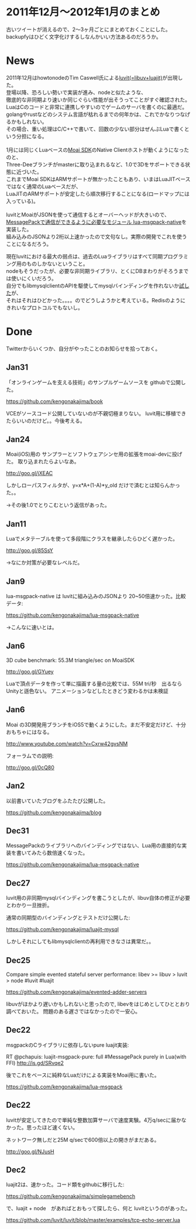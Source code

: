 2011年12月〜2012年1月のまとめ
====
古いツイートが消えるので、2〜3ヶ月ごとにまとめておくことにした。
backupfyはひどく文字化けするしなんかいい方法あるのだろうか。

News
====

2011年12月はhowtonodeのTim Caswell氏による[luvit(=libuv+luajit)](https://github.com/luvit/luvit)が出現した。<br>
登場以降、恐ろしい勢いで実装が進み、nodeと似たような、<br>
徹底的な非同期より速いか同じぐらい性能が出そうってことがすぐ確認された。<br>
LuaはCのコードと非常に連携しやすいのでゲームのサーバを書くのに最適だ。<br>
golangやrustなどのシステム言語が枯れるまでの何年かは、これでかなりつなげるかもしれない。<br>
その場合、重い処理はC/C++で書いて、回数の少ない部分はぜんぶLuaで書くという分担になる。<br>
<br>
1月には同じくLuaベースの[Moai SDK](https://github.com/moai/moai-dev)のNative Clientホストが動くようになったのと、<br>
Three-Deeブランチがmasterに取り込まれるなど、1.0で3Dをサポートできる状態に近づいた。<br>
これまでMoai SDKはARMサポートが無かったこともあり、いまはLuaJITベースではなく通常のLuaベースだが、<br>
LuaJITのARMサポートが安定したら順次移行することになる(ロードマップには入っている)。<br>
<br>
luvitとMoaiがJSONを使って通信するとオーバーヘッドが大きいので、<br>
[MessagePackで通信ができるように必要なモジュール lua-msgpack-native](https://github.com/kengonakajima/lua-msgpack-native)を実装した。<br>
組み込みのJSONより2桁以上速かったので文句なし。実際の開発でこれを使うことになるだろう。<br>

現在luvitにおける最大の弱点は、過去のLuaライブラリはすべて同期プログラミング用のものしかないということ。<br>
nodeもそうだったが、必要な非同期ライブラリ、とくにDBまわりがそろうまでは使いにくいだろう。<br>
自分でもlibmysqlclientのAPIを駆使してmysqlバインディングを作れないか[試した](https://github.com/kengonakajima/luajit-mysql)が、<br>
それはそれはひどかった。。。。のでどうしようかと考えている。Redisのようにきれいなプロトコルでもないし。<br>



Done
====
Twitterからいくつか、自分がやったことのお知らせを拾っておく。


Jan31
----
「オンラインゲームを支える技術」のサンプルゲームソースを githubで公開した。

https://github.com/kengonakajima/book

VCEがソースコード公開していないのが不親切極まりない。
luvit用に移植できたらいいのだけど。。今後考える。


Jan24
----
Moai(iOS)用の サンプラーとソフトウェアシンセ用の拡張をmoai-devに投げた。 取り込まれたらよいなあ。 

http://goo.gl/jXEAC 

しかしローパスフィルタが、y=x*A+(1-A)*y_old だけで済むとは知らんかった。。 

→その後1.0でとりこむという返信があった。

Jan11
----
Luaでメタテーブルを使って多段階にクラスを継承したらひどく遅かった。 

http://goo.gl/85SsY

→なにか対策が必要なレベルだ。


Jan9
----
lua-msgpack-native は luvitに組み込みのJSONより 20~50倍速かった。比較データ:

https://github.com/kengonakajima/lua-msgpack-native

→こんなに速いとは。

Jan6
----
3D cube benchmark: 55.3M triangle/sec on MoaiSDK 

http://goo.gl/GYuey

Luaで頂点データを作って単に描画する量の比較では、55M tri/秒　出るならUnityと遜色ない。
アニメーションなどしたときどう変わるかは未検証

Jan6
----
Moai の3D開発用ブランチをiOS5で動くようにした。まだ不安定だけど、十分おもちゃにはなる。

http://www.youtube.com/watch?v=Cxrw42gvsNM 

フォーラムでの説明: 

http://goo.gl/0cQ80

Jan2
----
以前書いていたブログをふたたび公開した。 

https://github.com/kengonakajima/blog

Dec31
----
MessagePackのライブラリへのバインディングではない、Lua用の直接的な実装を書いてみたら数倍速くなった。

https://github.com/kengonakajima/lua-msgpack-native

Dec27
----
luvit用の非同期mysqlバインディングを書こうとしたが、libuv自体の修正が必要とわかり一旦挫折。

通常の同期型のバインディングとテストだけ公開した: 

https://github.com/kengonakajima/luajit-mysql

しかしそれにしてもlibmysqlclientの再利用できなさは異常だ。。


Dec25
----
Compare simple evented stateful server performance: libev >= libuv > luvit > node #luvit #luajit

https://github.com/kengonakajima/evented-adder-servers

libuvがほかより遅いかもしれないと思ったので, libevをはじめとしてひととおり調べておいた。
問題のある遅さではなかったので一安心。

Dec22
----
msgpackのCライブラリに依存しないpure luajit実装: 

RT @pchapuis: luajit-msgpack-pure: full #MessagePack purely in Lua(with FFI) http://is.gd/SRvqe2

後でこれをベースに純粋なLuaだけによる実装をMoai用に書いた。 

https://github.com/kengonakajima/lua-msgpack


Dec22
----
luvitが安定してきたので単純な整数加算サーバで速度実験。4万q/secに届かなかった。思ったほど速くない。

ネットワーク無しだと25M q/secで600倍以上の開きがまだある。 

http://goo.gl/NJusH

Dec2
----
luajit2は、速かった。コード類をgithubに移行した:

https://github.com/kengonakajima/simplegamebench

で、luajit + node　があればとおもって探したら、何と luvitというのがあった。

https://github.com/luvit/luvit/blob/master/examples/tcp-echo-server.lua

